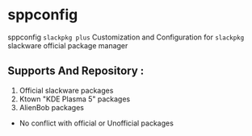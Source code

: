 # sppconfig
sppconfig `slackpkg plus` Customization and Configuration for `slackpkg` slackware official package manager  


## Supports And Repository : 

1. Official slackware packages 
2. Ktown "KDE Plasma 5" packages
3. AlienBob packages
+ No conflict with official or Unofficial packages
